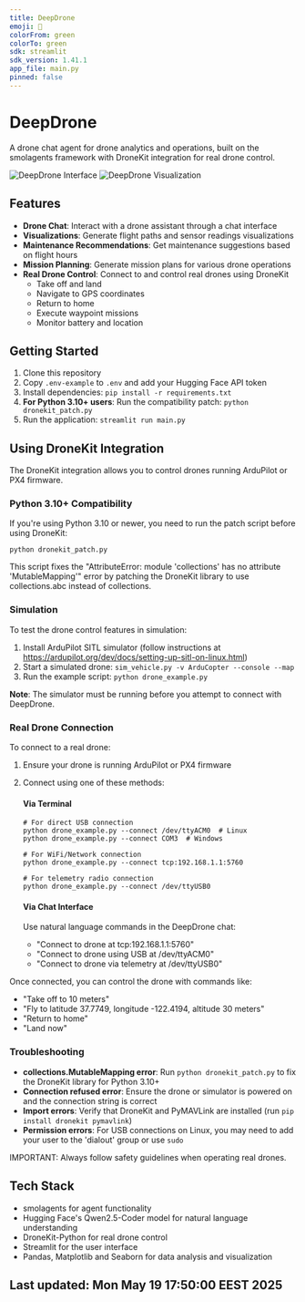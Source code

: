 ```yaml
---
title: DeepDrone
emoji: 🚁
colorFrom: green
colorTo: green
sdk: streamlit
sdk_version: 1.41.1
app_file: main.py
pinned: false
---
```


# DeepDrone

A drone chat agent for drone analytics and operations, built on the smolagents framework with DroneKit integration for real drone control.

![DeepDrone Interface](https://i.imgur.com/5ZfQW8i.png)
![DeepDrone Visualization](https://i.imgur.com/h3zmVIz.png)


## Features

- **Drone Chat**: Interact with a drone assistant through a chat interface
- **Visualizations**: Generate flight paths and sensor readings visualizations
- **Maintenance Recommendations**: Get maintenance suggestions based on flight hours
- **Mission Planning**: Generate mission plans for various drone operations
- **Real Drone Control**: Connect to and control real drones using DroneKit
  - Take off and land
  - Navigate to GPS coordinates
  - Return to home
  - Execute waypoint missions
  - Monitor battery and location

## Getting Started

1. Clone this repository
2. Copy `.env-example` to `.env` and add your Hugging Face API token
3. Install dependencies: `pip install -r requirements.txt`
4. **For Python 3.10+ users**: Run the compatibility patch: `python dronekit_patch.py`
5. Run the application: `streamlit run main.py`

## Using DroneKit Integration

The DroneKit integration allows you to control drones running ArduPilot or PX4 firmware.

### Python 3.10+ Compatibility

If you're using Python 3.10 or newer, you need to run the patch script before using DroneKit:

```
python dronekit_patch.py
```

This script fixes the "AttributeError: module 'collections' has no attribute 'MutableMapping'" error by patching the DroneKit library to use collections.abc instead of collections.

### Simulation

To test the drone control features in simulation:

1. Install ArduPilot SITL simulator (follow instructions at https://ardupilot.org/dev/docs/setting-up-sitl-on-linux.html)
2. Start a simulated drone: `sim_vehicle.py -v ArduCopter --console --map`
3. Run the example script: `python drone_example.py`

**Note**: The simulator must be running before you attempt to connect with DeepDrone.

### Real Drone Connection

To connect to a real drone:

1. Ensure your drone is running ArduPilot or PX4 firmware
2. Connect using one of these methods:

   #### Via Terminal
   
   ```
   # For direct USB connection
   python drone_example.py --connect /dev/ttyACM0  # Linux
   python drone_example.py --connect COM3  # Windows
   
   # For WiFi/Network connection
   python drone_example.py --connect tcp:192.168.1.1:5760
   
   # For telemetry radio connection
   python drone_example.py --connect /dev/ttyUSB0
   ```

   #### Via Chat Interface
   
   Use natural language commands in the DeepDrone chat:
   
   - "Connect to drone at tcp:192.168.1.1:5760"
   - "Connect to drone using USB at /dev/ttyACM0"
   - "Connect to drone via telemetry at /dev/ttyUSB0"

Once connected, you can control the drone with commands like:
- "Take off to 10 meters"
- "Fly to latitude 37.7749, longitude -122.4194, altitude 30 meters"
- "Return to home"
- "Land now"

### Troubleshooting

- **collections.MutableMapping error**: Run `python dronekit_patch.py` to fix the DroneKit library for Python 3.10+
- **Connection refused error**: Ensure the drone or simulator is powered on and the connection string is correct
- **Import errors**: Verify that DroneKit and PyMAVLink are installed (run `pip install dronekit pymavlink`)
- **Permission errors**: For USB connections on Linux, you may need to add your user to the 'dialout' group or use `sudo`

IMPORTANT: Always follow safety guidelines when operating real drones.

## Tech Stack

- smolagents for agent functionality
- Hugging Face's Qwen2.5-Coder model for natural language understanding
- DroneKit-Python for real drone control
- Streamlit for the user interface
- Pandas, Matplotlib and Seaborn for data analysis and visualization

## Last updated: Mon May 19 17:50:00 EEST 2025
